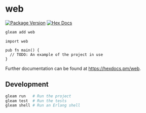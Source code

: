 # web

[![Package Version](https://img.shields.io/hexpm/v/web)](https://hex.pm/packages/web)
[![Hex Docs](https://img.shields.io/badge/hex-docs-ffaff3)](https://hexdocs.pm/web/)

```sh
gleam add web
```
```gleam
import web

pub fn main() {
  // TODO: An example of the project in use
}
```

Further documentation can be found at <https://hexdocs.pm/web>.

## Development

```sh
gleam run   # Run the project
gleam test  # Run the tests
gleam shell # Run an Erlang shell
```
